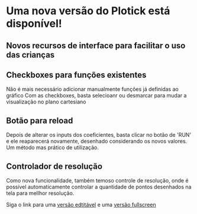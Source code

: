 # Uma nova versão do Plotick está disponível!
## Novos recursos de interface para facilitar o uso das crianças


## Checkboxes para funções existentes

Não é mais necessário adicionar manualmente funções já definidas ao gráfico
Com as checkboxes, basta selecioanr ou desmarcar para mudar a visualização no plano cartesiano


## Botão para reload

Depois de alterar os inputs dos coeficientes, basta clicar no botão de 'RUN' e ele reaparecerá novamente, desenhado
considerando os novos valores. Um método mas prático de utilização.

## Controlador de resolução
Como nova funcionalidade, também temoso controle de resolução, onde é possível automaticamente controlar a
quantidade de pontos desenhados na tela para mellhor resolução.


Siga o link para uma [versão edtitável](https://editor.p5js.org/Minuz_code/sketches/MLjS7gEGg) e uma [versão fullscreen](https://editor.p5js.org/Minuz_code/full/MLjS7gEGg)
